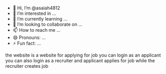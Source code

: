 - 👋 Hi, I’m @asaiah4812
- 👀 I’m interested in ...
- 🌱 I’m currently learning ...
- 💞️ I’m looking to collaborate on ...
- 📫 How to reach me ...
- 😄 Pronouns: ...
- ⚡ Fun fact: ...

<!---
asaiah4812/asaiah4812 is a ✨ special ✨ repository because its `README.md` (this file) appears on your GitHub profile.
You can click the Preview link to take a look at your changes.
--->
the website is a website for applying for job you can login as an applicant you can also login as a recruiter
and applicant applies for job while the recruiter creates job

